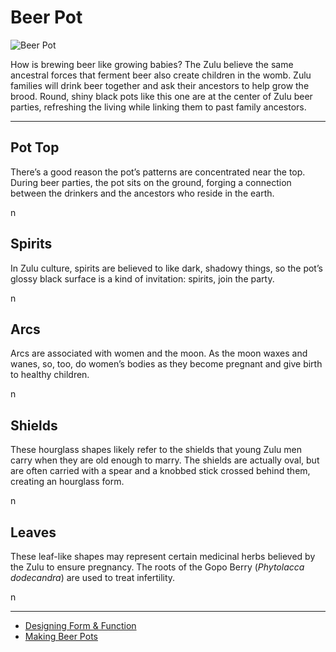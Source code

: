 # Beer Pot
![Beer Pot](http://api.artsmia.org/images/12111/medium.jpg)

<p>How is brewing beer like growing babies? The Zulu believe the same ancestral forces that ferment beer also create children in the womb. Zulu families will drink beer together and ask their ancestors to help grow the brood. Round, shiny black pots like this one are at the center of Zulu beer parties, refreshing the living while linking them to past family ancestors.</p>

---

## Pot Top
<p>There’s a good reason the pot’s patterns are concentrated near the top. During beer parties, the pot sits on the ground, forging a connection between the drinkers and the ancestors who reside in the earth.</p>n

## Spirits
<p>In Zulu culture, spirits are believed to like dark, shadowy things, so the pot’s glossy black surface is a kind of invitation: spirits, join the party.</p>n

## Arcs
<p>Arcs are associated with women and the moon. As the moon waxes and wanes, so, too, do women’s bodies as they become pregnant and give birth to healthy children.</p>n

## Shields
<p>These hourglass shapes likely refer to the shields that young Zulu men carry when they are old enough to marry. The shields are actually oval, but are often carried with a spear and a knobbed stick crossed behind them, creating an hourglass form.</p>n

## Leaves
<p>These leaf-like shapes may represent certain medicinal herbs believed by the Zulu to ensure pregnancy. The roots of the Gopo Berry (<i>Phytolacca dodecandra</i>) are used to treat infertility.</p>n

---

* [Designing Form & Function](http://artsmia.github.io/griot/#/stories/384)
* [Making Beer Pots](http://artsmia.github.io/griot/#/stories/154)

